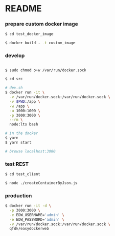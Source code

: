 # README

### prepare custom docker image
```bash
$ cd test_docker_image

$ docker build . -t custom_image
```


### develop
```bash

$ sudo chmod o+w /var/run/docker.sock

$ cd src

# dev.sh
$ docker run -it \
  -v /var/run/docker.sock:/var/run/docker.sock \
  -v $PWD:/app \
  -w /app \
  -u 1000:1000 \
  -p 3000:3000 \
  --rm \
  node:lts bash

# in the docker
$ yarn
$ yarn start

# browse localhost:3000
```

### test REST
```bash
$ cd test_client

$ node ./createContainerByJson.js
```


### production
```bash
$ docker run -it -d \
  -p 3000:3000 \
  -e EDW_USERNAME='admin' \
  -e EDW_PASSWORD='admin' \
  -v /var/run/docker.sock:/var/run/docker.sock \
  qfdk/easydockerweb
```